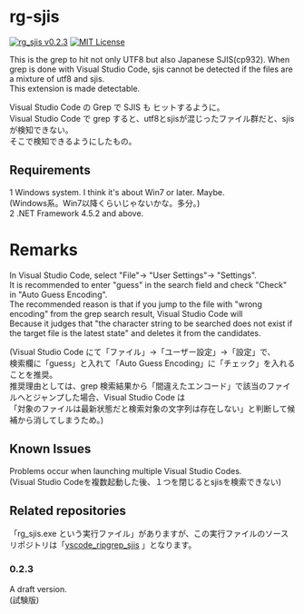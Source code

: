# rg-sjis

[![rg_sjis v0.2.3](https://img.shields.io/badge/rg_sjis-v0.2.3-6479ff.svg)](https://github.com/komiyamma/vscode_ripgrep_sjis_extension/releases)
[![MIT License](http://img.shields.io/badge/license-MIT-blue.svg?style=flat)](LICENSE)

This is the grep to hit not only UTF8 but also Japanese SJIS(cp932).
When grep is done with Visual Studio Code, sjis cannot be detected if the files are a mixture of utf8 and sjis.   
This extension is made detectable.

Visual Studio Code の Grep で SJIS も ヒットするように。  
Visual Studio Code で grep すると、utf8とsjisが混じったファイル群だと、sjis が検知できない。  
そこで検知できるようにしたもの。

## Requirements

1 Windows system. I think it's about Win7 or later. Maybe.  
(Windows系。Win7以降くらいじゃないかな。多分。)  
2 .NET Framework 4.5.2 and above.

# Remarks
In Visual Studio Code, select "File"-> "User Settings"-> "Settings".  
It is recommended to enter "guess" in the search field and check "Check" in "Auto Guess Encoding".  
The recommended reason is that if you jump to the file with "wrong encoding" from the grep search result, Visual Studio Code will  
Because it judges that "the character string to be searched does not exist if the target file is the latest state" and deletes it from the candidates.

(Visual Studio Code にて「ファイル」→「ユーザー設定」→「設定」で、  
検索欄に「guess」と入れて「Auto Guess Encoding」に「チェック」を入れることを推奨。  
推奨理由としては、grep 検索結果から「間違えたエンコード」で該当のファイルへとジャンプした場合、Visual Studio Code は  
「対象のファイルは最新状態だと検索対象の文字列は存在しない」と判断して候補から消してしまうため。)

## Known Issues

Problems occur when launching multiple Visual Studio Codes.  
(Visual Studio Codeを複数起動した後、１つを閉じるとsjisを検索できない)

## Related repositories
「rg_sjis.exe という実行ファイル」がありますが、この実行ファイルのソースリポジトリは「[vscode_ripgrep_sjis](https://github.com/komiyamma/vscode_ripgrep_sjis) 」となります。


### 0.2.3

A draft version.  
(試験版)




